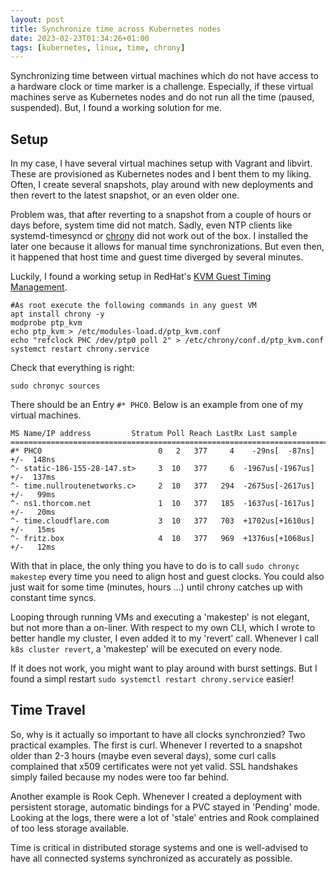 ```yaml
---
layout: post
title: Synchronize time across Kubernetes nodes
date: 2023-02-23T01:34:26+01:00
tags: [kubernetes, linux, time, chrony]
---
```


Synchronizing time between virtual machines which do not have access to a hardware clock or time marker is a challenge. Especially, if these virtual machines serve as Kubernetes nodes and do not run all the time (paused, suspended). But, I found a working solution for me.

## Setup

In my case, I have several virtual machines setup with Vagrant and libvirt. These are provisioned as Kubernetes nodes and I bent them to my liking. Often, I create several snapshots, play around with new deployments and then revert to the latest snapshot, or an even older one.

Problem was, that after reverting to a snapshot from a couple of hours or days before, system time did not match. Sadly, even NTP clients like systemd-timesyncd or [chrony](https://access.redhat.com/documentation/en-us/red_hat_enterprise_linux/7/html-single/system_administrators_guide/index#ch-Configuring_NTP_Using_the_chrony_Suite
) did not work out of the box. I installed the later one because it allows for manual time synchronizations. But even then, it happened that host time and guest time diverged by several minutes.

Luckily, I found a working setup in RedHat's [KVM Guest Timing Management](https://access.redhat.com/documentation/de-de/red_hat_enterprise_linux/7/html/virtualization_deployment_and_administration_guide/chap-kvm_guest_timing_management).

    #As root execute the following commands in any guest VM
    apt install chrony -y
    modprobe ptp_kvm
    echo ptp_kvm > /etc/modules-load.d/ptp_kvm.conf
    echo "refclock PHC /dev/ptp0 poll 2" > /etc/chrony/conf.d/ptp_kvm.conf
    systemct restart chrony.service

Check that everything is right:

    sudo chronyc sources
    
There should be an Entry `#* PHC0`. Below is an example from one of my virtual machines.

    MS Name/IP address         Stratum Poll Reach LastRx Last sample
    ===============================================================================
    #* PHC0                          0   2   377     4    -29ns[  -87ns] +/-  148ns
    ^- static-186-155-28-147.st>     3  10   377     6  -1967us[-1967us] +/-  137ms
    ^- time.nullroutenetworks.c>     2  10   377   294  -2675us[-2617us] +/-   99ms
    ^- ns1.thorcom.net               1  10   377   185  -1637us[-1617us] +/-   20ms
    ^- time.cloudflare.com           3  10   377   703  +1702us[+1610us] +/-   15ms
    ^- fritz.box                     4  10   377   969  +1376us[+1068us] +/-   12ms

With that in place, the only thing you have to do is to call `sudo chronyc makestep` every time you need to align host and guest clocks. You could also just wait for some time (minutes, hours ...) until chrony catches up with constant time syncs.

Looping through running VMs and executing a 'makestep' is not elegant, but not more than a on-liner. With respect to my own CLI, which I wrote to better handle my cluster, I even added it to my 'revert' call. Whenever I call `k8s cluster revert`, a 'makestep' will be executed on every node.

If it does not work, you might want to play around with burst settings. But I found a simpl restart `sudo systemctl restart chrony.service` easier!

## Time Travel

So, why is it actually so important to have all clocks synchronzied? Two practical examples. The first is curl. Whenever I reverted to a snapshot older than 2-3 hours (maybe even several days), some curl calls complained that x509 certificates were not yet valid. SSL handshakes simply failed because my nodes were too far behind.

Another example is Rook Ceph. Whenever I created a deployment with persistent storage, automatic bindings for a PVC stayed in 'Pending' mode. Looking at the logs, there were a lot of 'stale' entries and Rook complained of too less storage available. 

Time is critical in distributed storage systems and one is well-advised to have all connected systems synchronized as accurately as possible.

